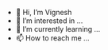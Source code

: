 - 👋 Hi, I’m Vignesh 
- 👀 I’m interested in ...
- 🌱 I’m currently learning ...
- 📫 How to reach me ...

<!---
Vignesh-Siply/Vignesh-Siply is a ✨ special ✨ repository because its `README.md` (this file) appears on your GitHub profile.
You can click the Preview link to take a look at your changes.
--->

